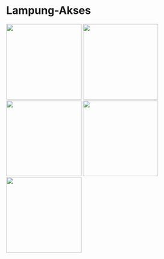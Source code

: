 # Lampung-Akses

<div align="start">
  <img src="https://github.com/andrgf/Lampung-Akses/assets/125901893/8603c942-17b2-454e-ac53-40ed538a85b4" width="200px"</img> 
  <img src="https://github.com/andrgf/Lampung-Akses/assets/125901893/cc5974da-24ba-474d-8883-1c71c9bf7a95" width="200px"</img>
</div>

<div align="start">
  <img src="https://github.com/andrgf/Lampung-Akses/assets/125901893/84618496-1439-4745-b49c-9924c631c6e0" width="200px"</img> 
  <img src="https://github.com/andrgf/Lampung-Akses/assets/125901893/8b6c83a8-3af9-4930-968b-d873c386cc40" width="200px"</img>
  <img src="https://github.com/andrgf/Lampung-Akses/assets/125901893/7b404e8c-099d-4d3d-a984-a232071c59ad" width="200px"</img>
</div>
